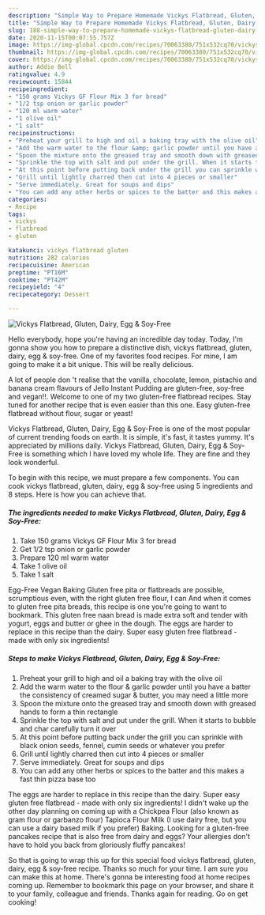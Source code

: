 ```yaml
---
description: "Simple Way to Prepare Homemade Vickys Flatbread, Gluten, Dairy, Egg &amp;amp; Soy-Free"
title: "Simple Way to Prepare Homemade Vickys Flatbread, Gluten, Dairy, Egg &amp;amp; Soy-Free"
slug: 188-simple-way-to-prepare-homemade-vickys-flatbread-gluten-dairy-egg-and-amp-soy-free
date: 2020-11-15T00:07:55.757Z
image: https://img-global.cpcdn.com/recipes/70063380/751x532cq70/vickys-flatbread-gluten-dairy-egg-soy-free-recipe-main-photo.jpg
thumbnail: https://img-global.cpcdn.com/recipes/70063380/751x532cq70/vickys-flatbread-gluten-dairy-egg-soy-free-recipe-main-photo.jpg
cover: https://img-global.cpcdn.com/recipes/70063380/751x532cq70/vickys-flatbread-gluten-dairy-egg-soy-free-recipe-main-photo.jpg
author: Addie Bell
ratingvalue: 4.9
reviewcount: 15844
recipeingredient:
- "150 grams Vickys GF Flour Mix 3 for bread"
- "1/2 tsp onion or garlic powder"
- "120 ml warm water"
- "1 olive oil"
- "1 salt"
recipeinstructions:
- "Preheat your grill to high and oil a baking tray with the olive oil"
- "Add the warm water to the flour &amp; garlic powder until you have a batter the consistency of creamed sugar &amp; butter, you may need a little more"
- "Spoon the mixture onto the greased tray and smooth down with greased hands to form a thin rectangle"
- "Sprinkle the top with salt and put under the grill. When it starts to bubble and char carefully turn it over"
- "At this point before putting back under the grill you can sprinkle with black onion seeds, fennel, cumin seeds or whatever you prefer"
- "Grill until lightly charred then cut into 4 pieces or smaller"
- "Serve immediately. Great for soups and dips"
- "You can add any other herbs or spices to the batter and this makes a fast thin pizza base too"
categories:
- Recipe
tags:
- vickys
- flatbread
- gluten

katakunci: vickys flatbread gluten 
nutrition: 282 calories
recipecuisine: American
preptime: "PT16M"
cooktime: "PT42M"
recipeyield: "4"
recipecategory: Dessert

---
```



![Vickys Flatbread, Gluten, Dairy, Egg &amp; Soy-Free](https://img-global.cpcdn.com/recipes/70063380/751x532cq70/vickys-flatbread-gluten-dairy-egg-soy-free-recipe-main-photo.jpg)

Hello everybody, hope you're having an incredible day today. Today, I'm gonna show you how to prepare a distinctive dish, vickys flatbread, gluten, dairy, egg &amp; soy-free. One of my favorites food recipes. For mine, I am going to make it a bit unique. This will be really delicious.

A lot of people don &#39;t realise that the vanilla, chocolate, lemon, pistachio and banana cream flavours of Jello Instant Pudding are gluten-free, soy-free and vegan!!. Welcome to one of my two gluten-free flatbread recipes. Stay tuned for another recipe that is even easier than this one. Easy gluten-free flatbread without flour, sugar or yeast!

Vickys Flatbread, Gluten, Dairy, Egg &amp; Soy-Free is one of the most popular of current trending foods on earth. It is simple, it's fast, it tastes yummy. It's appreciated by millions daily. Vickys Flatbread, Gluten, Dairy, Egg &amp; Soy-Free is something which I have loved my whole life. They are fine and they look wonderful.


To begin with this recipe, we must prepare a few components. You can cook vickys flatbread, gluten, dairy, egg &amp; soy-free using 5 ingredients and 8 steps. Here is how you can achieve that.

<!--inarticleads1-->

##### The ingredients needed to make Vickys Flatbread, Gluten, Dairy, Egg &amp; Soy-Free:

1. Take 150 grams Vickys GF Flour Mix 3 for bread
1. Get 1/2 tsp onion or garlic powder
1. Prepare 120 ml warm water
1. Take 1 olive oil
1. Take 1 salt


Egg-Free Vegan Baking Gluten free pita or flatbreads are possible, scrumptious even, with the right gluten free flour, I can And when it comes to gluten free pita breads, this recipe is one you&#39;re going to want to bookmark. This gluten free naan bread is made extra soft and tender with yogurt, eggs and butter or ghee in the dough. The eggs are harder to replace in this recipe than the dairy. Super easy gluten free flatbread - made with only six ingredients! 

<!--inarticleads2-->

##### Steps to make Vickys Flatbread, Gluten, Dairy, Egg &amp; Soy-Free:

1. Preheat your grill to high and oil a baking tray with the olive oil
1. Add the warm water to the flour &amp; garlic powder until you have a batter the consistency of creamed sugar &amp; butter, you may need a little more
1. Spoon the mixture onto the greased tray and smooth down with greased hands to form a thin rectangle
1. Sprinkle the top with salt and put under the grill. When it starts to bubble and char carefully turn it over
1. At this point before putting back under the grill you can sprinkle with black onion seeds, fennel, cumin seeds or whatever you prefer
1. Grill until lightly charred then cut into 4 pieces or smaller
1. Serve immediately. Great for soups and dips
1. You can add any other herbs or spices to the batter and this makes a fast thin pizza base too


The eggs are harder to replace in this recipe than the dairy. Super easy gluten free flatbread - made with only six ingredients! I didn&#39;t wake up the other day planning on coming up with a Chickpea Flour (also known as gram flour or garbanzo flour) Tapioca Flour Milk (I use dairy free, but you can use a dairy based milk if you prefer) Baking. Looking for a gluten-free pancakes recipe that is also free from dairy and eggs? Your allergies don&#39;t have to hold you back from gloriously fluffy pancakes! 

So that is going to wrap this up for this special food vickys flatbread, gluten, dairy, egg &amp; soy-free recipe. Thanks so much for your time. I am sure you can make this at home. There's gonna be interesting food at home recipes coming up. Remember to bookmark this page on your browser, and share it to your family, colleague and friends. Thanks again for reading. Go on get cooking!
